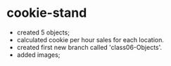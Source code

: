 # cookie-stand

+ created 5 objects; 
+ calculated cookie per hour sales for each location.
+ created first new branch called 'class06-Objects'.
+ added images;